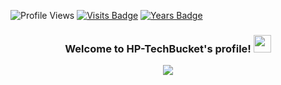 ![Profile Views](https://komarev.com/ghpvc/?username=hp-techbucket&style=flat-square&color=7360ff)
[![Visits Badge](https://badges.pufler.dev/visits/hp-techbucket/hp-techbucket)](https://badges.pufler.dev) 
[![Years Badge](https://badges.pufler.dev/years/hp-techbucket)](https://badges.pufler.dev)
<h3 align="center">
  Welcome to HP-TechBucket's profile!
  <img src="https://media.giphy.com/media/hvRJCLFzcasrR4ia7z/giphy.gif" width="28">
</h3>

<p align="center">
  <a href="https://github.com/DenverCoder1/readme-typing-svg"><img src="https://readme-typing-svg.herokuapp.com/?lines=Full-stack%20web%20and%20app%20developer;Self-taught%20Web%20Developer;7%2B%20years%20of%20coding%20experience;Always%20learning%20new%20things&font=Fira%20Code&center=true&width=440&height=45&color=f75c7e&vCenter=true&size=22"></a>
</p>

